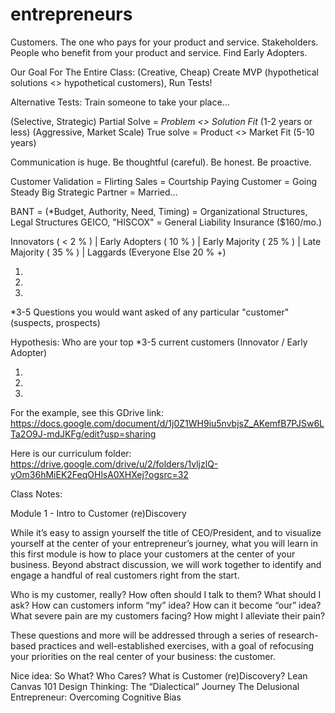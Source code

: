 # entrepreneurs

Customers. The one who pays for your product and service.
Stakeholders. People who benefit from your product and service.
Find Early Adopters.

Our Goal For The Entire Class:
(Creative, Cheap) Create MVP (hypothetical solutions <> hypothetical customers), Run Tests!

Alternative Tests: Train someone to take your place...

(Selective, Strategic) Partial Solve = *Problem <> Solution Fit* (1-2 years or less)
(Aggressive, Market Scale) True solve = Product <> Market Fit (5-10 years)

Communication is huge. Be thoughtful (careful). Be honest. Be proactive.

Customer Validation = Flirting
Sales = Courtship
Paying Customer = Going Steady
Big Strategic Partner = Married...

BANT = (*Budget, Authority, Need, Timing) = Organizational Structures, Legal Structures
GEICO, "HISCOX" = General Liability Insurance ($160/mo.)

Innovators ( < 2 % ) | Early Adopters ( 10 % ) | Early Majority ( 25 % ) | Late Majority ( 35 % ) | Laggards (Everyone Else 20 % +)

1.
2.
3.

*3-5 Questions you would want asked of any particular "customer" (suspects, prospects) 

Hypothesis:  Who are your top *3-5 current customers (Innovator / Early Adopter)

1.
2.
3.

For the example, see this GDrive link: https://docs.google.com/document/d/1j0Z1WH9iu5nvbjsZ_AKemfB7PJSw6LTa2O9J-mdJKFg/edit?usp=sharing

Here is our curriculum folder: https://drive.google.com/drive/u/2/folders/1vljzlQ-yOm36hMiEK2FeqOHlsA0XHXej?ogsrc=32

Class Notes:

Module 1 - Intro to Customer (re)Discovery

While it’s easy to assign yourself the title of CEO/President, and to visualize yourself at the center of your entrepreneur’s journey, what you will learn in this first module is how to place your customers at the center of your business.  Beyond abstract discussion, we will work together to identify and engage a handful of real customers right from the start.

Who is my customer, really? How often should I talk to them? What should I ask? How can customers inform “my” idea? How can it become “our” idea? What severe pain are my customers facing? How might I alleviate their pain? 

These questions and more will be addressed through a series of research-based practices and well-established exercises, with a goal of refocusing your priorities on the real center of your business: the customer.

Nice idea: So What? Who Cares?
What is Customer (re)Discovery?
Lean Canvas 101
Design Thinking: The “Dialectical” Journey
The Delusional Entrepreneur: Overcoming Cognitive Bias

